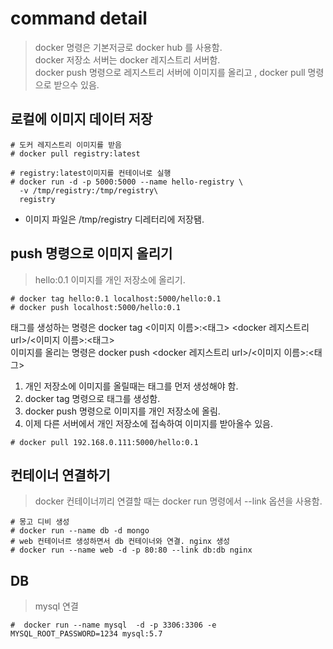 # command detail
> docker 명령은 기본저긍로 docker hub 를 사용함.    
> docker 저장소 서버는 docker 레지스트리 서버함.    
> docker push 명령으로 레지스트리 서버에 이미지를 올리고 , docker pull 명령으로 받으수 있음.  

## 로컬에 이미지 데이터 저장
```
# 도커 레지스트리 이미지를 받음
# docker pull registry:latest
```

```
# registry:latest이미지를 컨테이너로 실행
# docker run -d -p 5000:5000 --name hello-registry \
  -v /tmp/registry:/tmp/registry\
  registry
```
* 이미지 파일은 /tmp/registry 디레터리에 저장됌.

## push 명령으로 이미지 올리기
> hello:0.1 이미지를 개인 저장소에 올리기.
```
# docker tag hello:0.1 localhost:5000/hello:0.1
# docker push localhost:5000/hello:0.1
```
태그를 생성하는 명령은 docker tag <이미지 이름>:<태그> <docker 레지스트리 url>/<이미지 이름>:<태그>    
이미지를 올리는 명령은 docker push <docker 레지스트리 url>/<이미지 이름>:<태그>    

1. 개인 저장소에 이미지를 올릴때는 태그를 먼저 생성해야 함.    
2. docker tag 명령으로 태그를 생성함.    
3. docker push 명령으로 이미지를 개인 저장소에 올림.  
4. 이제 다른 서버에서 개인 저장소에 접속하여 이미지를 받아올수 있음.  

```
# docker pull 192.168.0.111:5000/hello:0.1
```

## 컨테이너 연결하기 
> docker 컨테이너끼리 연결할 때는 docker run 명령에서 --link 옵션을 사용함.  
```
# 몽고 디비 생성
# docker run --name db -d mongo
# web 컨테이너르 생성하면서 db 컨테이너와 연결. nginx 생성
# docker run --name web -d -p 80:80 --link db:db nginx
```

## DB
> mysql 연결
```
#  docker run --name mysql  -d -p 3306:3306 -e MYSQL_ROOT_PASSWORD=1234 mysql:5.7
```

